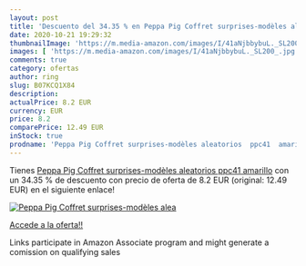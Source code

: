 ```yaml
---
layout: post
title: 'Descuento del 34.35 % en Peppa Pig Coffret surprises-modèles alea'
date: 2020-10-21 19:29:32
thumbnailImage: 'https://m.media-amazon.com/images/I/41aNjbbybuL._SL200_.jpg'
images: [ 'https://m.media-amazon.com/images/I/41aNjbbybuL._SL200_.jpg' ]
comments: true
category: ofertas
author: ring
slug: B07KCQ1X84
description:
actualPrice: 8.2 EUR
currency: EUR
price: 8.2
comparePrice: 12.49 EUR
inStock: true
prodname: 'Peppa Pig Coffret surprises-modèles aleatorios  ppc41  amarillo'
---
```


Tienes [Peppa Pig Coffret surprises-modèles aleatorios  ppc41  amarillo](https://www.amazon.es/dp/B07KCQ1X84/?tag=tolees-21) con un 34.35 % de descuento con precio de oferta de 8.2 EUR (original: 12.49 EUR) en el siguiente enlace!

[![Peppa Pig Coffret surprises-modèles alea](https://m.media-amazon.com/images/I/41aNjbbybuL._SL200_.jpg)](https://www.amazon.es/dp/B07KCQ1X84/?tag=tolees-21)

[Accede a la oferta!!](https://www.amazon.es/dp/B07KCQ1X84/?tag=tolees-21)

Links participate in Amazon Associate program and might generate a comission on qualifying sales


